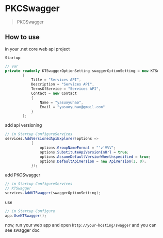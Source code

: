 ﻿# PKCSwagger

> PKCSwagger

## How to use

in your .net core web api project

`Startup`

```C#
// var
private readonly KTSwaggerOptionSetting swaggerOptionSetting = new KTSwaggerOptionSetting
        {
            Title = "Services API",
            Description = "Services API",
            TermsOfService = "Services API",
            Contact = new Contact
            {
                Name = "yasuoyuhao",
                Email = "yasuoyuhao@gmail.com"
            }
        };
```

add api versioning

```C#
// in Startup ConfigureServices
services.AddVersionedApiExplorer(options =>
            {
                options.GroupNameFormat = "'v'VVV";
                options.SubstituteApiVersionInUrl = true;
                options.AssumeDefaultVersionWhenUnspecified = true;
                options.DefaultApiVersion = new ApiVersion(1, 0);
            });
```

add PKCSwagger

```C#
// in Startup ConfigureServices
// KTSwagger
services.AddKTSwagger(swaggerOptionSetting);
```

use

```C#
// in Startup Configure
app.UseKTSwagger();
```

now, run your web app and open `http://your-hosting/swagger` and you can see swagger doc